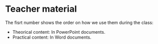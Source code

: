 # Teacher material

The fisrt number shows the order on how we use them during the class:  
<ul>
<li> Theorical content: In PowerPoint documents.</li>
<li> Practical content: In Word documents.</li>
</ul>
